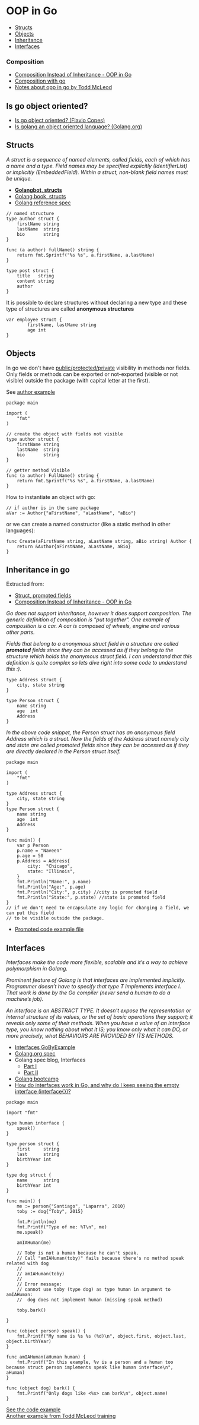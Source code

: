 # OOP in Go

- [Structs](#structs)
- [Objects](#objects)
- [Inheritance](#inheritance-in-go)
- [Interfaces](#interfaces)

### Composition
- [Composition Instead of Inheritance - OOP in Go](https://golangbot.com/inheritance/)
- [Composition with go](https://www.ardanlabs.com/blog/2015/09/composition-with-go.html)
- [Notes about opp in go by Todd McLeod](https://github.com/GoesToEleven/GolangTraining/blob/master/20_struct/00_object-oriented/notes.txt)

## Is go object oriented?

- [Is go object oriented? (Flavio Copes)](https://flaviocopes.com/golang-is-go-object-oriented/)
- [Is golang an object oriented language? (Golang.org)](https://golang.org/doc/faq#Is_Go_an_object-oriented_language)

## Structs

*A struct is a sequence of named elements, called fields, each of which has a name and a type. Field names may be specified explicitly (IdentifierList) or implicitly (EmbeddedField). Within a struct, non-blank field names must be unique.*

- **[Golangbot, structs](https://golangbot.com/structs/)**
- [Golang book, structs](https://www.golang-book.com/books/intro/9#section1)
- [Golang reference spec](https://golang.org/ref/spec#Struct_types)

```
// named structure
type author struct {  
    firstName string
    lastName  string
    bio       string
}

func (a author) fullName() string {  
    return fmt.Sprintf("%s %s", a.firstName, a.lastName)
}

type post struct {  
    title   string
    content string
    author
}
```

It is possible to declare structures without declaring a new type and these type of structures are called **anonymous structures**

```
var employee struct {  
        firstName, lastName string
        age int
}
```

## Objects

In go we don't have [public/protected/private] visibility in methods nor fields.  
Only fields or methods can be exported or not-exported (visible or not visible) outside the package (with capital letter at the first).  

See [author example](../src/09-oop/01-encapsulate_object)

[public/protected/private]: https://yourbasic.org/golang/public-private/

```
package main

import (  
    "fmt"
)

// create the object with fields not visible
type author struct {  
    firstName string
    lastName  string
    bio       string
}

// getter method Visible
func (a author) FullName() string {  
    return fmt.Sprintf("%s %s", a.firstName, a.lastName)
}
```

How to instantiate an object with go:

```
// if author is in the same package
aVar := Author{"aFirstName", "aLastName", "aBio"}
```

or we can create a named constructor (like a static method in other languages):
```
func Create(aFirstName string, aLastName string, aBio string) Author {
	return &Author{aFirstName, aLastName, aBio}
}
```

## Inheritance in go

Extracted from:
- [Struct, promoted fields](https://golangbot.com/structs/)
- [Composition Instead of Inheritance - OOP in Go](https://golangbot.com/inheritance/)

*Go does not support inheritance, however it does support composition. The generic definition of composition is "put together". One example of composition is a car. A car is composed of wheels, engine and various other parts.*

*Fields that belong to a anonymous struct field in a structure are called **promoted** fields since they can be accessed as if they belong to the structure which holds the anonymous struct field. I can understand that this definition is quite complex so lets dive right into some code to understand this :).*

```
type Address struct {  
    city, state string
}

type Person struct {  
    name string
    age  int
    Address
}
```

*In the above code snippet, the Person struct has an anonymous field Address which is a struct. Now the fields of the Address struct namely city and state are called promoted fields since they can be accessed as if they are directly declared in the Person struct itself.*
```
package main

import (  
    "fmt"
)

type Address struct {  
    city, state string
}
type Person struct {  
    name string
    age  int
    Address
}

func main() {  
    var p Person
    p.name = "Naveen"
    p.age = 50
    p.Address = Address{
        city:  "Chicago",
        state: "Illinois",
    }
    fmt.Println("Name:", p.name)
    fmt.Println("Age:", p.age)
    fmt.Println("City:", p.city) //city is promoted field
    fmt.Println("State:", p.state) //state is promoted field
}
// if we don't need to encapsulate any logic for changing a field, we can put this field
// to be visible outside the package.
```

- [Promoted code example file](../src/09-oop/02-promoted-inheritance/)

## Interfaces

*Interfaces make the code more flexible, scalable and it’s a way to achieve polymorphism in Golang.*

*Prominent feature of Golang is that interfaces are implemented implicitly. Programmer doesn’t have to specify that type T implements interface I. That work is done by the Go compiler (never send a human to do a machine’s job).*

*An interface is an ABSTRACT TYPE. It doesn't
 expose the representation or internal structure of its values, or the set of basic operations they support;
 it reveals only some of their methods. When you have a value of an interface type, you know nothing about
 what it IS; you know only what it can DO, or more precisely, what BEHAVIORS ARE PROVIDED BY ITS METHODS.*
- [Interfaces GoByExample](https://gobyexample.com/interfaces)
- [Golang.org spec](https://golang.org/ref/spec#Interface_types)
- Golang spec blog, Interfaces
    - [Part I](https://medium.com/golangspec/interfaces-in-go-part-i-4ae53a97479c)
    - [Part II](https://medium.com/golangspec/interfaces-in-go-part-ii-d5057ffdb0a6)
- [Golang bootcamp](http://www.golangbootcamp.com/book/interfaces)    
- [How do interfaces work in Go, and why do I keep seeing the empty interface (interface{})?](https://www.calhoun.io/how-do-interfaces-work-in-go/)

```
package main

import "fmt"

type human interface {
	speak()
}

type person struct {
	first     string
	last      string
	birthYear int
}

type dog struct {
	name      string
	birthYear int
}

func main() {
	me := person{"Santiago", "Laparra", 2010}
	toby := dog{"Toby", 2015}

	fmt.Println(me)
	fmt.Printf("Type of me: %T\n", me)
	me.speak()

	amIAHuman(me)

	// Toby is not a human because he can't speak.
	// Call "amIAHuman(toby)" fails because there's no method speak related with dog
	//
	// amIAHuman(toby)
	//
	// Error message:
	// cannot use toby (type dog) as type human in argument to amIAHuman:
	//	dog does not implement human (missing speak method)

	toby.bark()

}

func (object person) speak() {
	fmt.Printf("My name is %s %s (%d)\n", object.first, object.last, object.birthYear)
}

func amIAHuman(aHuman human) {
	fmt.Printf("In this example, %v is a person and a human too because struct person implements speak like human interface\n", aHuman)
}

func (object dog) bark() {
	fmt.Printf("Only dogs like <%s> can bark\n", object.name)
}
```
[See the code example](../src/09-oop/04-interfaces/interface.go)  
[Another example from Todd McLeod training](../src/09-oop/04-interfaces/interface-todd-mcleod.go)